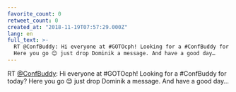 ```yaml
---
favorite_count: 0
retweet_count: 0
created_at: "2018-11-19T07:57:29.000Z"
lang: en
full_text: >-
  RT @ConfBuddy: Hi everyone at #GOTOcph! Looking for a #ConfBuddy for today?
  Here you go 😊 just drop Dominik a message. And have a good day…
---
```


RT [@ConfBuddy](https://twitter.com/ConfBuddy): Hi everyone at #GOTOcph! Looking
for a #ConfBuddy for today? Here you go 😊 just drop Dominik a message. And have
a good day…

